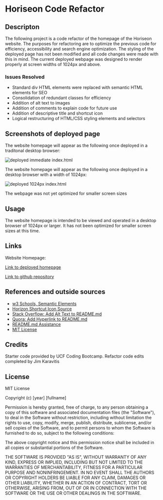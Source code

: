 # Horiseon Code Refactor

## Descripton
The following project is a code refactor of the homepage of the Horiseon website. The purposes for refactoring are to optimize the previous code for efficiency, accessibility and search engine optimization. The styling of the deployed page has not been modified and all code changes were made with this in mind. The current deployed webpage was designed to render properly at screen widths of 1024px and above.

### Issues Resolved
* Standard div HTML elements were replaced with semantic HTML elements for SEO
* Consolidation of redundant classes for efficiency
* Addition of alt text to images
* Addition of comments to explain code for future use
* Addition of descriptive title and shortcut icon
* Logical restructuring of HTML/CSS styling elements and selectors

## Screenshots of deployed page

The website homepage will appear as the following once deployed in a traditonal desktop browser:

![deployed immediate index.html](https://github.com/JK1956/horiseon-optimize/assets/images.screenshot.jpg)

The website homepage will appear as the following once deployed in a desktop browser with a width of 1024px:

![deployed 1024px index.html](https://github.com/JK1956/horiseon-optimize/assets/images.screenshot1024.jpg)

The webpage was not yet optimized for smaller screen sizes

## Usage

The website homepage is intended to be viewed and operated in a desktop browser of 1024px or larger. It has not been optimized for smaller screen sizes at this time.

## Links

Website Homepage:

[Link to deployed homepage](https://JK1956.github.io/horiseon-optimize/)

[Link to github repository](https://github.com/JK1956/Horiseon-optimize)

## References and outside sources
* [w3 Schools, Semantic Elements](https://www.w3schools.com/html/html5_semantic_elements.asp)
* [Horizon Shortcut Icon Source](https://www.pngwing.com/en/free-png-dxsvn)
* [Stack Overflow: Add Alt Text to README.md](https://stackoverflow.com/questions/10189356/how-to-add-screenshot-to-readmes-in-github-repository)
* [Quora: Add Hyperlink to README.md](https://www.quora.com/How-do-I-create-a-hyperlink-in-the-README-file-in-my-GitHub-account-which-would-redirect-to-a-new-page-containing-the-project-explanation)
* [README.md Assistance](https://blog.bitsrc.io/how-to-write-beautiful-and-meaningful-readme-md-for-your-next-project-897045e3f991)
* [MIT License](https://choosealicense.com/licenses/mit/)

## Credits

Starter code provided by UCF Coding Bootcamp. Refactor code edits completed by Jim Karavitis

## License

MIT License

Copyright (c) [year] [fullname]

Permission is hereby granted, free of charge, to any person obtaining a copy
of this software and associated documentation files (the "Software"), to deal
in the Software without restriction, including without limitation the rights
to use, copy, modify, merge, publish, distribute, sublicense, and/or sell
copies of the Software, and to permit persons to whom the Software is
furnished to do so, subject to the following conditions:

The above copyright notice and this permission notice shall be included in all
copies or substantial portions of the Software.

THE SOFTWARE IS PROVIDED "AS IS", WITHOUT WARRANTY OF ANY KIND, EXPRESS OR
IMPLIED, INCLUDING BUT NOT LIMITED TO THE WARRANTIES OF MERCHANTABILITY,
FITNESS FOR A PARTICULAR PURPOSE AND NONINFRINGEMENT. IN NO EVENT SHALL THE
AUTHORS OR COPYRIGHT HOLDERS BE LIABLE FOR ANY CLAIM, DAMAGES OR OTHER
LIABILITY, WHETHER IN AN ACTION OF CONTRACT, TORT OR OTHERWISE, ARISING FROM,
OUT OF OR IN CONNECTION WITH THE SOFTWARE OR THE USE OR OTHER DEALINGS IN THE
SOFTWARE.

